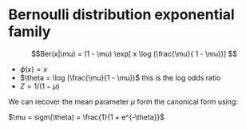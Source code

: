 # Bernoulli distribution exponential family
$$Ber(x|\mu) = (1 - \mu) \exp[ x \log (\frac{\mu}{ 1 - \mu})] $$

* $\phi(x) = x$
* $\theta = \log (\frac{\mu}{1 - \mu})$ this is the log odds ratio
* $Z = 1 / (1 - \mu)$

We can recover the mean parameter $\mu$ form the canonical form using:

$\mu = sigm(\theta) = \frac{1}{1 + e^{-\theta}}$

